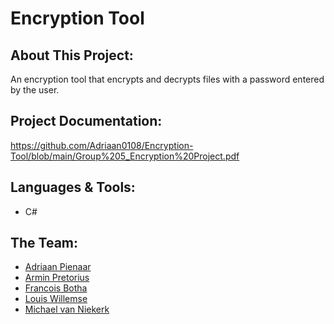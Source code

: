 # Encryption Tool
## About This Project:
An encryption tool that encrypts and decrypts files with a password entered by the user.

## Project Documentation:
https://github.com/Adriaan0108/Encryption-Tool/blob/main/Group%205_Encryption%20Project.pdf

## Languages & Tools:
- C#

## The Team:
- [Adriaan Pienaar](https://github.com/Adriaan0108)
- [Armin Pretorius](https://github.com/ArminPretorius)
- [Francois Botha](https://github.com/FranBotha1990)
- [Louis Willemse](https://github.com/Luigi-W)
- [Michael van Niekerk](https://github.com/Michaelvn2420)
